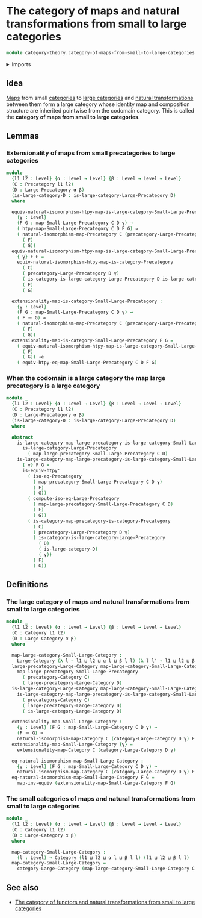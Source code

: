 # The category of maps and natural transformations from small to large categories

```agda
module category-theory.category-of-maps-from-small-to-large-categories where
```

<details><summary>Imports</summary>

```agda
open import category-theory.categories
open import category-theory.category-of-maps-categories
open import category-theory.isomorphisms-in-large-precategories
open import category-theory.isomorphisms-in-precategories
open import category-theory.large-categories
open import category-theory.large-precategories
open import category-theory.maps-from-small-to-large-categories
open import category-theory.maps-from-small-to-large-precategories
open import category-theory.natural-isomorphisms-maps-categories
open import category-theory.natural-isomorphisms-maps-precategories
open import category-theory.precategories
open import category-theory.precategory-of-maps-from-small-to-large-precategories

open import foundation.equivalences
open import foundation.identity-types
open import foundation.universe-levels
```

</details>

## Idea

[Maps](category-theory.maps-from-small-to-large-categories.md) from small
[categories](category-theory.categories.md) to
[large categories](category-theory.large-categories.md) and
[natural transformations](category-theory.natural-transformations-maps-from-small-to-large-precategories.md)
between them form a large category whose identity map and composition structure
are inherited pointwise from the codomain category. This is called the
**category of maps from small to large categories**.

## Lemmas

### Extensionality of maps from small precategories to large categories

```agda
module _
  {l1 l2 : Level} {α : Level → Level} {β : Level → Level → Level}
  (C : Precategory l1 l2)
  (D : Large-Precategory α β)
  (is-large-category-D : is-large-category-Large-Precategory D)
  where

  equiv-natural-isomorphism-htpy-map-is-large-category-Small-Large-Precategory :
    {γ : Level}
    (F G : map-Small-Large-Precategory C D γ) →
    ( htpy-map-Small-Large-Precategory C D F G) ≃
    ( natural-isomorphism-map-Precategory C (precategory-Large-Precategory D γ)
      ( F)
      ( G))
  equiv-natural-isomorphism-htpy-map-is-large-category-Small-Large-Precategory
    { γ} F G =
    equiv-natural-isomorphism-htpy-map-is-category-Precategory
      ( C)
      ( precategory-Large-Precategory D γ)
      ( is-category-is-large-category-Large-Precategory D is-large-category-D γ)
      ( F)
      ( G)

  extensionality-map-is-category-Small-Large-Precategory :
    {γ : Level}
    (F G : map-Small-Large-Precategory C D γ) →
    ( F ＝ G) ≃
    ( natural-isomorphism-map-Precategory C (precategory-Large-Precategory D γ)
      ( F)
      ( G))
  extensionality-map-is-category-Small-Large-Precategory F G =
    ( equiv-natural-isomorphism-htpy-map-is-large-category-Small-Large-Precategory
      ( F)
      ( G)) ∘e
    ( equiv-htpy-eq-map-Small-Large-Precategory C D F G)
```

### When the codomain is a large category the map large precategory is a large category

```agda
module _
  {l1 l2 : Level} {α : Level → Level} {β : Level → Level → Level}
  (C : Precategory l1 l2)
  (D : Large-Precategory α β)
  (is-large-category-D : is-large-category-Large-Precategory D)
  where

  abstract
    is-large-category-map-large-precategory-is-large-category-Small-Large-Precategory :
      is-large-category-Large-Precategory
        ( map-large-precategory-Small-Large-Precategory C D)
    is-large-category-map-large-precategory-is-large-category-Small-Large-Precategory
      { γ} F G =
      is-equiv-htpy'
        ( iso-eq-Precategory
          ( map-precategory-Small-Large-Precategory C D γ)
          ( F)
          ( G))
        ( compute-iso-eq-Large-Precategory
          ( map-large-precategory-Small-Large-Precategory C D)
          ( F)
          ( G))
        ( is-category-map-precategory-is-category-Precategory
          ( C)
          ( precategory-Large-Precategory D γ)
          ( is-category-is-large-category-Large-Precategory
            ( D)
            ( is-large-category-D)
            ( γ))
          ( F)
          ( G))
```

## Definitions

### The large category of maps and natural transformations from small to large categories

```agda
module _
  {l1 l2 : Level} {α : Level → Level} {β : Level → Level → Level}
  (C : Category l1 l2)
  (D : Large-Category α β)
  where

  map-large-category-Small-Large-Category :
    Large-Category (λ l → l1 ⊔ l2 ⊔ α l ⊔ β l l) (λ l l' → l1 ⊔ l2 ⊔ β l l')
  large-precategory-Large-Category map-large-category-Small-Large-Category =
    map-large-precategory-Small-Large-Precategory
      ( precategory-Category C)
      ( large-precategory-Large-Category D)
  is-large-category-Large-Category map-large-category-Small-Large-Category =
    is-large-category-map-large-precategory-is-large-category-Small-Large-Precategory
      ( precategory-Category C)
      ( large-precategory-Large-Category D)
      ( is-large-category-Large-Category D)

  extensionality-map-Small-Large-Category :
    {γ : Level} (F G : map-Small-Large-Category C D γ) →
    (F ＝ G) ≃
    natural-isomorphism-map-Category C (category-Large-Category D γ) F G
  extensionality-map-Small-Large-Category {γ} =
    extensionality-map-Category C (category-Large-Category D γ)

  eq-natural-isomorphism-map-Small-Large-Category :
    {γ : Level} (F G : map-Small-Large-Category C D γ) →
    natural-isomorphism-map-Category C (category-Large-Category D γ) F G → F ＝ G
  eq-natural-isomorphism-map-Small-Large-Category F G =
    map-inv-equiv (extensionality-map-Small-Large-Category F G)
```

### The small categories of maps and natural transformations from small to large categories

```agda
module _
  {l1 l2 : Level} {α : Level → Level} {β : Level → Level → Level}
  (C : Category l1 l2)
  (D : Large-Category α β)
  where

  map-category-Small-Large-Category :
    (l : Level) → Category (l1 ⊔ l2 ⊔ α l ⊔ β l l) (l1 ⊔ l2 ⊔ β l l)
  map-category-Small-Large-Category =
    category-Large-Category (map-large-category-Small-Large-Category C D)
```

## See also

- [The category of functors and natural transformations from small to large categories](category-theory.category-of-functors-from-small-to-large-categories.md)
